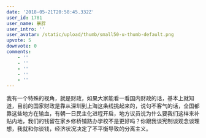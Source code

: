 ```yaml
---
date: '2018-05-21T20:58:45.332Z'
user_id: 1781
user_name: 暴胖
user_intro: ''
user_avatar: /static/upload/thumb/small50-u-thumb-default.png
upvote: 5
downvote: 0
comments:
    - ''
    - ''
    - ''
    - ''
    - ''
---
```


我有一个特殊的视角，就是财政，如果大家能看一看国内财政的话，基本上就知道，目前的国家财政是靠从深圳到上海这条线挑起来的，说句不客气的话，全国都靠这些地方在输血，有朝一日民主化进程开启，地方议员说为什么要我们这样来补贴内地，我们的钱留在家乡修桥铺路办学校不是更好吗？你跟我谈宪制谈观念谈理想，我就和你谈钱，经济状况决定了不平衡导致的分离主义。
